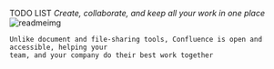 
TODO LIST
*Create, collaborate, and keep all your work in one place*
![readmeimg](https://user-images.githubusercontent.com/46773091/51583048-a1633e00-1ef4-11e9-81f2-83c61c6530d0.png)


```
Unlike document and file-sharing tools, Confluence is open and accessible, helping your
team, and your company do their best work together
```
